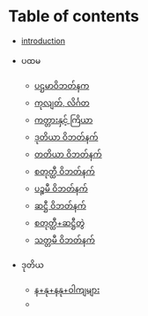 # Table of contents

* [introduction](introduction.md)
* ပထမ
	* [ပဌမာဝိဘတ်နက](pathama/1.pathamavipatti.md)
	* [ကုလျတ်, လိင်္ဂတ](pathama/2.kulyata_lingata.md)
	* [ကတ္တားနှင့် ကြိယာ](pathama/3.katta_va_kyiya.md)
	* [ဒုတိယာ ဝိဘတ်နက်](pathama/4.dutiya_vipatti.md)
	* [တတိယာ ဝိဘတ်နက်](pathama/5.tatiya_vibhatti.md)
	* [စတုတ္ထီ ဝိဘတ်နက်](pathama/6.catutthi_vibhatti.md)
	* [ပဉ္စမီ ဝိဘတ်နက်](pathama/7.pancami_vibhatti.md)
	* [ဆဋ္ဌီ ဝိဘတ်နက်](pathama/8.chatthi_vibhatti.md)
	* [စတုတ္ထီ+ဆဋ္ဌီတွဲ](pathama/9.catutthi_chatthitve.md)
	* [သတ္တမီ ဝိဘတ်နက်](pathama/10.sattami_vibhatti.md)


* ဒုတိယ
   *  [န+နု+နနု+ဝါကျများ](dutiya1.na_nu_nanu_vakya.md)
   *  